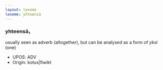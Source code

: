 ```yaml
---
layout: lexeme
lexeme: yhteensä
---
```


###  yhteensä₁

usually seen as adverb (altogether), but can be analysed as a form of *yksi* (one)
* UPOS:  ADV
* Origin:  kotus|fiwikt

